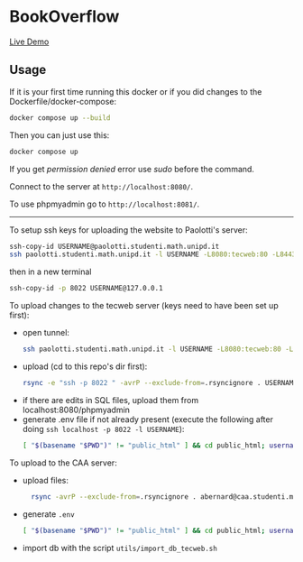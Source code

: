 # BookOverflow
[Live Demo](https://bookoverflow.lribon.duckdns.org/)
## Usage
If it is your first time running this docker or if you did changes to the Dockerfile/docker-compose:
```bash
docker compose up --build
```
Then you can just use this: 
```bash
docker compose up
```
If you get _permission denied_ error use _sudo_ before the command.

Connect to the server at `http://localhost:8080/`.

To use phpmyadmin go to `http://localhost:8081/`.
***
To setup ssh keys for uploading the website to Paolotti's server:
```bash
ssh-copy-id USERNAME@paolotti.studenti.math.unipd.it    
ssh paolotti.studenti.math.unipd.it -l USERNAME -L8080:tecweb:80 -L8443:tecweb:443 -L8022:tecweb:22
```
then in a new terminal
```bash
ssh-copy-id -p 8022 USERNAME@127.0.0.1
```

To upload changes to the tecweb server (keys need to have been set up first):
- open tunnel:
    ```bash
    ssh paolotti.studenti.math.unipd.it -l USERNAME -L8080:tecweb:80 -L8443:tecweb:443 -L8022:tecweb:22
    ```
- upload (cd to this repo's dir first):
    ```bash
    rsync -e "ssh -p 8022 " -avrP --exclude-from=.rsyncignore . USERNAME@localhost:public_html 
    ```
- if there are edits in SQL files, upload them from localhost:8080/phpmyadmin
- generate .env file if not already present (execute the following after doing `ssh localhost -p 8022 -l USERNAME`):
    ```bash
    [ "$(basename "$PWD")" != "public_html" ] && cd public_html; username=$(whoami) && DB_HOST="localhost" DB_DATABASE="$username" DB_USERNAME="$username" DB_PASSWORD="$(cat ../pwd_db_2024-25.txt)" PREFIX="/$username" && echo -e "DB_HOST=$DB_HOST\nDB_DATABASE=$DB_DATABASE\nDB_USERNAME=$DB_USERNAME\nDB_PASSWORD=$DB_PASSWORD\nPREFIX=$PREFIX" > .env
    ```

To upload to the CAA server:
- upload files: 
  ```bash
    rsync -avrP --exclude-from=.rsyncignore . abernard@caa.studenti.math.unipd.it:public_html
    ```
- generate `.env`
    ```bash
    [ "$(basename "$PWD")" != "public_html" ] && cd public_html; username=$(whoami) && DB_HOST="localhost" DB_DATABASE="$username" DB_USERNAME="$username" DB_PASSWORD="$(cat ../pwd_db_caa.txt)" PREFIX="/$username" && echo -e "DB_HOST=$DB_HOST\nDB_DATABASE=$DB_DATABASE\nDB_USERNAME=$DB_USERNAME\nDB_PASSWORD=$DB_PASSWORD\nPREFIX=$PREFIX" > .env
    ```
- import db with the script `utils/import_db_tecweb.sh`
